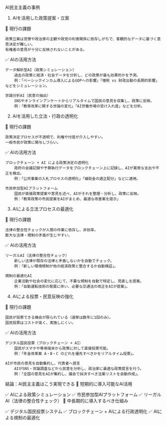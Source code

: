 AI民主主義の事例

1. AIを活用した政策提案・立案

🔹 現行の課題

    政策立案は官僚や政治家の主観や政党の利害関係に依存しがちで、客観的なデータに基づく意思決定が難しい。
    有権者の意見が十分に反映されないことがある。

✅ AIの活用方法

    データ解析型AI（政策シミュレーション）
        過去の政策と経済・社会データを分析し、どの政策が最も効果的かを予測。
        例：「ベーシックインカム導入によるGDPへの影響」「増税 vs 財政出動の長期的影響」などをシミュレーション。

    世論分析AI（民意の抽出）
        SNSやオンラインアンケートからリアルタイムで国民の意見を収集し、政策に反映。
        例：「教育改革に関する世論の変化」「AI労働市場の受け入れ度」などを分析。

2. AIを活用した立法・行政の透明化

🔹 現行の課題

    政策決定プロセスが不透明で、利権や忖度が介入しやすい。
    一般市民が政策に関与しづらい。

✅ AIの活用方法

    ブロックチェーン + AI による政策決定の透明化
        政府の会議記録や予算執行データをブロックチェーン上に記録し、AIが異常な支出や不正を検出。
        例：「公共事業の入札プロセスの透明化」「補助金の適正配分」などに適用。

    市民参加型AIプラットフォーム
        国民が直接政策提案や意見を述べ、AIがそれを整理・分析し、政策に反映。
        例：「教育政策の市民提案をAIがまとめ、最適な改善案を提示」

3. AIによる立法プロセスの最適化

🔹 現行の課題

    法律の整合性チェックが人間の作業に依存し、非効率。
    膨大な法律・規制の矛盾が生じやすい。

✅ AIの活用方法

    リーガルAI（法律の整合性チェック）
        新しい法律が既存の法律と矛盾しないかを自動でチェック。
        例：「新しい環境規制が他の経済政策と整合するか自動検証」。

    規制の最適化AI
        企業活動や社会の変化に応じて、不要な規制を自動で特定し、見直しを提案。
        例：「自動運転技術の発展に伴い、必要な交通法の改正をAIが提案」。

4. AIによる投票・民意反映の強化

🔹 現行の課題

    国民が投票できる機会が限られている（選挙は数年に1回のみ）。
    国民投票はコストが高く、実施しにくい。

✅ AIの活用方法

    デジタル国民投票（ブロックチェーン + AI）
        国民がスマホや専用端末から政策に対して直接投票可能。
        例：「年金改革案 A・B・C のどれを優先すべきかをリアルタイム投票」。

    AIが市民の意見を自動集約し、代表者へ提言
        AIがSNS・世論調査などから民意を分析し、政治家に最適な政策提言を行う。
        例：「全国の意見をAIが集約し、議会で採決すべき法案リストを自動作成」。

結論：AI民主主義はこう実現できる
🎯 短期的に導入可能なAI活用

✅ AIによる政策シミュレーション
✅ 市民参加型AIプラットフォーム
✅ リーガルAI（法律の整合性チェック）
🚀 中長期的に導入するべき仕組み

✅ デジタル国民投票システム
✅ ブロックチェーン + AIによる行政透明化
✅ AIによる規制の最適化
